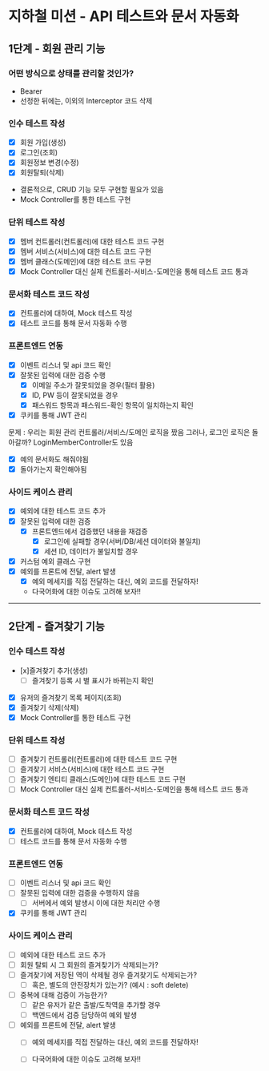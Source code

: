 # 지하철 미션 - API 테스트와 문서 자동화

## **1단계 - 회원 관리 기능**

### **어떤 방식으로 상태를 관리할 것인가?**

- Bearer
- 선정한 뒤에는, 이외의 Interceptor 코드 삭제

### **인수 테스트 작성**

- [x] 회원 가입(생성)
- [x] 로그인(조회)
- [x] 회원정보 변경(수정)
- [x] 회원탈퇴(삭제)
- 결론적으로, CRUD 기능 모두 구현할 필요가 있음
- Mock Controller를 통한 테스트 구현

### **단위 테스트 작성**

- [x] 멤버 컨트롤러(컨트롤러)에 대한 테스트 코드 구현
- [x] 멤버 서비스(서비스)에 대한 테스트 코드 구현
- [x] 멤버 클래스(도메인)에 대한 테스트 코드 구현
- [x] Mock Controller 대신 실제 컨트롤러-서비스-도메인을 통해 테스트 코드 통과

### **문서화 테스트 코드 작성**

- [x] 컨트롤러에 대하여, Mock 테스트 작성
- [x] 테스트 코드를 통해 문서 자동화 수행

### **프론트엔드 연동**

- [x] 이벤트 리스너 및 api 코드 확인
- [x] 잘못된 입력에 대한 검증 수행
    - [x] 이메일 주소가 잘못되었을 경우(필터 활용)
    - [x] ID, PW 등이 잘못되었을 경우
    - [x] 패스워드 항목과 패스워드-확인 항목이 일치하는지 확인
- [x] 쿠키를 통해 JWT 관리

문제 : 우리는 회원 관리 컨트롤러/서비스/도메인 로직을 짰음
그러나, 로그인 로직은 돌아갈까?
LoginMemberController도 있음
 - [x] 예의 문서화도 해줘야됨
 - [x] 돌아가는지 확인해야됨

### **사이드 케이스 관리**

- [x] 예외에 대한 테스트 코드 추가
- [x] 잘못된 입력에 대한 검증
    - [x] 프론트엔드에서 검증했던 내용을 재검증
        - [x] 로그인에 실패할 경우(서버/DB/세션 데이터와 불일치)
        - [x] 세션 ID, 데이터가 불일치할 경우

- [x] 커스텀 예외 클래스 구현
- [x] 예외를 프론트에 전달, alert 발생
    - [x] 예외 메세지를 직접 전달하는 대신, 예외 코드를 전달하자!
    - 다국어화에 대한 이슈도 고려해 보자!!

---

## **2단계 - 즐겨찾기 기능**

### **인수 테스트 작성**

- [x]즐겨찾기 추가(생성)
    - [ ] 즐겨찾기 등록 시 별 표시가 바뀌는지 확인
- [x] 유저의 즐겨찾기 목록 페이지(조회)
- [x] 즐겨찾기 삭제(삭제)
- [x] Mock Controller를 통한 테스트 구현

### **단위 테스트 작성**

- [ ] 즐겨찾기 컨트롤러(컨트롤러)에 대한 테스트 코드 구현
- [ ] 즐겨찾기 서비스(서비스)에 대한 테스트 코드 구현
- [ ] 즐겨찾기 엔티티 클래스(도메인)에 대한 테스트 코드 구현
- [ ] Mock Controller 대신 실제 컨트롤러-서비스-도메인을 통해 테스트 코드 통과

### **문서화 테스트 코드 작성**

- [x] 컨트롤러에 대하여, Mock 테스트 작성
- [ ] 테스트 코드를 통해 문서 자동화 수행

### **프론트엔드 연동**

- [ ] 이벤트 리스너 및 api 코드 확인
- [ ] 잘못된 입력에 대한 검증을 수행하지 않음
    - [ ] 서버에서 예외 발생시 이에 대한 처리만 수행
- [x] 쿠키를 통해 JWT 관리

### **사이드 케이스 관리**

- [ ] 예외에 대한 테스트 코드 추가
- [ ] 회원 탈퇴 시 그 회원의 즐겨찾기가 삭제되는가?
- [ ] 즐겨찾기에 저장된 역이 삭제될 경우 즐겨찾기도 삭제되는가?
    - [ ] 혹은, 별도의 안전장치가 있는가? (예시 : soft delete)
- [ ] 중복에 대해 검증이 가능한가?
    - [ ] 같은 유저가 같은 출발/도착역을 추가할 경우
    - [ ] 백엔드에서 검증 담당하여 예외 발생
- [ ] 예외를 프론트에 전달, alert 발생
    - [ ] 예외 메세지를 직접 전달하는 대신, 예외 코드를 전달하자!
    - [ ] 다국어화에 대한 이슈도 고려해 보자!!
   